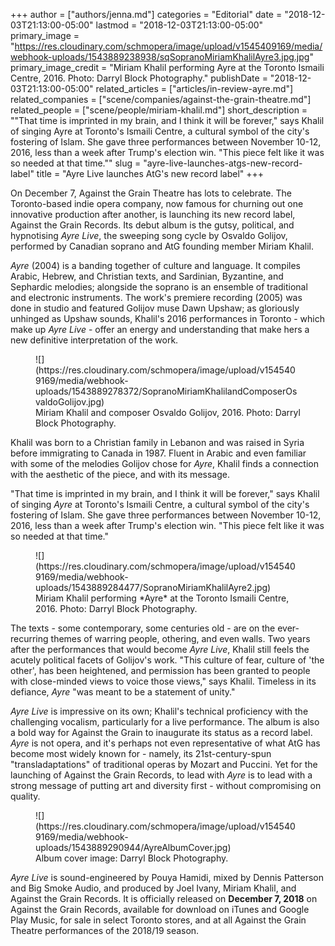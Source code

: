 +++
author = ["authors/jenna.md"]
categories = "Editorial"
date = "2018-12-03T21:13:00-05:00"
lastmod = "2018-12-03T21:13:00-05:00"
primary_image = "https://res.cloudinary.com/schmopera/image/upload/v1545409169/media/webhook-uploads/1543889238938/sqSopranoMiriamKhalilAyre3.jpg.jpg"
primary_image_credit = "Miriam Khalil performing Ayre at the Toronto Ismaili Centre, 2016. Photo: Darryl Block Photography."
publishDate = "2018-12-03T21:13:00-05:00"
related_articles = ["articles/in-review-ayre.md"]
related_companies = ["scene/companies/against-the-grain-theatre.md"]
related_people = ["scene/people/miriam-khalil.md"]
short_description = "&quot;That time is imprinted in my brain, and I think it will be forever,&quot; says Khalil of singing Ayre at Toronto&#039;s Ismaili Centre, a cultural symbol of the city&#039;s fostering of Islam. She gave three performances between November 10-12, 2016, less than a week after Trump&#039;s election win. &quot;This piece felt like it was so needed at that time.&quot;"
slug = "ayre-live-launches-atgs-new-record-label"
title = "Ayre Live launches AtG&#039;s new record label"
+++

On December 7, Against the Grain Theatre has lots to celebrate. The Toronto-based indie opera company, now famous for churning out one innovative production after another, is launching its new record label, Against the Grain Records. Its debut album is the gutsy, political, and hypnotising *Ayre Live*, the sweeping song cycle by Osvaldo Golijov, performed by Canadian soprano and AtG founding member Miriam Khalil.

*Ayre* (2004) is a banding together of culture and language. It compiles Arabic, Hebrew, and Christian texts, and Sardinian, Byzantine, and Sephardic melodies; alongside the soprano is an ensemble of traditional and electronic instruments. The work's premiere recording (2005) was done in studio and featured Golijov muse Dawn Upshaw; as gloriously unhinged as Upshaw sounds, Khalil's 2016 performances in Toronto - which make up *Ayre Live* - offer an energy and understanding that make hers a new definitive interpretation of the work.

<figure data-type="image">
![](https://res.cloudinary.com/schmopera/image/upload/v1545409169/media/webhook-uploads/1543889278372/SopranoMiriamKhalilandComposerOsvaldoGolijov.jpg)
<figcaption>Miriam Khalil and composer Osvaldo Golijov, 2016. Photo: Darryl Block Photography.</figcaption>
</figure>

Khalil was born to a Christian family in Lebanon and was raised in Syria before immigrating to Canada in 1987. Fluent in Arabic and even familiar with some of the melodies Golijov chose for *Ayre*, Khalil finds a connection with the aesthetic of the piece, and with its message.

"That time is imprinted in my brain, and I think it will be forever," says Khalil of singing *Ayre* at Toronto's Ismaili Centre, a cultural symbol of the city's fostering of Islam. She gave three performances between November 10-12, 2016, less than a week after Trump's election win. "This piece felt like it was so needed at that time."

<figure data-type="image">
![](https://res.cloudinary.com/schmopera/image/upload/v1545409169/media/webhook-uploads/1543889284477/SopranoMiriamKhalilAyre2.jpg)
<figcaption>Miriam Khalil performing *Ayre* at the Toronto Ismaili Centre, 2016. Photo: Darryl Block Photography.</figcaption>
</figure>

The texts - some contemporary, some centuries old - are on the ever-recurring themes of warring people, othering, and even walls. Two years after the performances that would become *Ayre Live*, Khalil still feels the acutely political facets of Golijov's work. "This culture of fear, culture of 'the other', has been heightened, and permission has been granted to people with close-minded views to voice those views," says Khalil. Timeless in its defiance, *Ayre* "was meant to be a statement of unity."

*Ayre Live* is impressive on its own; Khalil's technical proficiency with the challenging vocalism, particularly for a live performance. The album is also a bold way for Against the Grain to inaugurate its status as a record label. *Ayre* is not opera, and it's perhaps not even representative of what AtG has become most widely known for - namely, its 21st-century-spun "transladaptations" of traditional operas by Mozart and Puccini. Yet for the launching of Against the Grain Records, to lead with *Ayre* is to lead with a strong message of putting art and diversity first - without compromising on quality.

<figure data-type="image">
![](https://res.cloudinary.com/schmopera/image/upload/v1545409169/media/webhook-uploads/1543889290944/AyreAlbumCover.jpg)
<figcaption>Album cover image: Darryl Block Photography.</figcaption>
</figure>

*Ayre Live* is sound-engineered by Pouya Hamidi, mixed by Dennis Patterson and Big Smoke Audio, and produced by Joel Ivany, Miriam Khalil, and Against the Grain Records. It is officially released on **December 7, 2018** on Against the Grain Records, available for download on iTunes and Google Play Music, for sale in select Toronto stores, and at all Against the Grain Theatre performances of the 2018/19 season.
